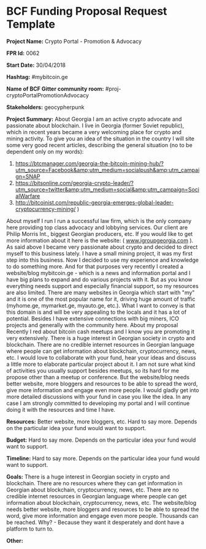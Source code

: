 
# BCF Funding Proposal Request Template

**Project Name:**
Crypto Portal - Promotion &amp; Advocacy

**FPR Id:**
0062

**Start Date:**
30/04/2018

**Hashtag:**
#mybitcoin.ge

**Name of BCF Gitter community room:**
#proj-cryptoPortalPromotionAdvocacy

**Stakeholders:**
geocypherpunk

**Project Summary:**
About Georgia
I am an active crypto advocate and passionate about blockchain. I live in Georgia (former Soviet republic), which in recent years became a very welcoming place for crypto and mining activity. 
To give you an idea of the situation in the country I will site some very good recent articles, describing the general situation (no to be dependent only on my words):
1.  https://btcmanager.com/georgia-the-bitcoin-mining-hub/?utm_source=Facebook&amp;utm_medium=socialpush&amp;utm_campaign=SNAP
2.  https://bitsonline.com/georgia-crypto-leader/?utm_source=twitter&amp;utm_medium=social&amp;utm_campaign=SocialWarfare 
3. http://bitcoinist.com/republic-georgia-emerges-global-leader-cryptocurrency-mining/ )

About myself
I run I run a successful law firm, which is the only company here providing top class advocacy and lobbying services. Our client are Philip Morris Int., biggest Georgian producers, etc. If you would like to get more information about it here is the website:  ( www.igroupgeorgia.com ).
As said above I became very passionate about crypto and decided to direct myself to this business lately. I have a small mining project, it was my first step into this business. Now I decided to use my experience and knowledge to do something more. And for that purposes very recently I created a website/blog mybitcoin.ge - which is a news and information portal and I have big plans to expand and do various projects with it. But as you know everything needs support and especially financial support, so my resources are also limited. 
There are many websites in Georgia which start with &quot;my&quot; and it is one of the most popular name for it, driving huge amount of traffic (myhome.ge, mymarket.ge, myauto.ge, etc.). What I want to convey is that this domain is and will be very appealing to the locals and it has a lot of potential. 
Besides I have extensive connections with big miners, ICO projects and generally with the community here.
About my proposal
Recently I red about bitcoin cash meetups and I know you are promoting it very extensively. 
There is a huge interest in Georgian society in crypto and blockchain. There are no credible internet resources in Georgian language where people can get information about blockchain, cryptocurrency, news, etc. 
I would love to collaborate with your fund, hear your ideas and discuss a little more to elaborate particular project about it. 
I am not sure what kind of activities you usually support besides meetups, so its hard for me propose other than a meetup or conference. But the website/blog needs better website, more bloggers and resources to be able to spread the word, give more information and engage even more people.
I would gladly get into more detailed discussions with your fund in case you like the idea. 
In any case I am strongly committed to developing my portal and I will continue doing it with the resources and time I have. 

**Resources:**
Better website, more bloggers, etc. Hard to say more. Depends on the particular idea your fund would want to support. 

**Budget:**
Hard to say more. Depends on the particular idea your fund would want to support. 

**Timeline:**
Hard to say more. Depends on the particular idea your fund would want to support. 

**Goals:**
There is a huge interest in Georgian society in crypto and blockchain. There are no resources where they can get information in Georgian about blockchain, cryptocurrency, news, etc. 
There are no credible internet resources in Georgian language where people can get information about blockchain, cryptocurrency, news, etc. 
The website/blog needs better website, more bloggers and resources to be able to spread the word, give more information and engage even more people.
Thousands can be reached. 
Why? - Because they want it desperately and dont have a platform to turn to. 

**Other:**

